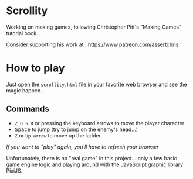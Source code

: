 # Scrollity
Working on making games, following Christopher Pitt's "Making Games" tutorial book.

Consider supporting his work at : https://www.patreon.com/assertchris


# How to play
Just open the `scrollity.html` file in your favorite web browser and see the magic happen.

## Commands
* `Z Q S D` or pressing the keyboard arrows to move the player character
* <kbd>Space</kbd> to jump (try to jump on the enemy's head...)
* `Z` or `Up arrow` to move up the ladder

*If you want to "play" again, you'll have to refresh your browser*

Unfortunately, there is no "real game" in this project... only a few basic game engine logic and playing around with 
the JavaScript graphic library PixiJS.